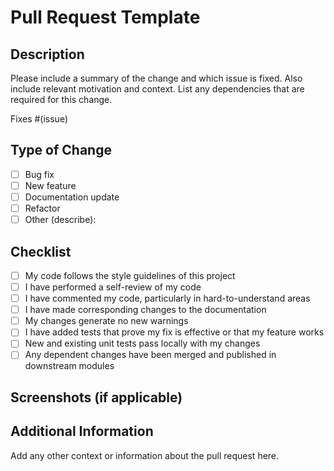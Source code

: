 # Pull Request Template

## Description

Please include a summary of the change and which issue is fixed. Also include relevant motivation and context. List any dependencies that are required for this change.

Fixes #(issue)

## Type of Change

- [ ] Bug fix
- [ ] New feature
- [ ] Documentation update
- [ ] Refactor
- [ ] Other (describe):

## Checklist

- [ ] My code follows the style guidelines of this project
- [ ] I have performed a self-review of my code
- [ ] I have commented my code, particularly in hard-to-understand areas
- [ ] I have made corresponding changes to the documentation
- [ ] My changes generate no new warnings
- [ ] I have added tests that prove my fix is effective or that my feature works
- [ ] New and existing unit tests pass locally with my changes
- [ ] Any dependent changes have been merged and published in downstream modules

## Screenshots (if applicable)

## Additional Information

Add any other context or information about the pull request here.